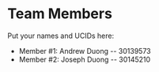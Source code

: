 # Team Members

Put your names and UCIDs here:

- Member #1: Andrew Duong -- 30139573
- Member #2: Joseph Duong -- 30145210

